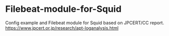 # Filebeat-module-for-Squid
Config example and Filebeat module for Squid based on JPCERT/CC report.  https://www.jpcert.or.jp/research/apt-loganalysis.html 
